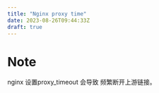 ```yaml
---
title: "Nginx proxy time"
date: 2023-08-26T09:44:33Z
draft: true
---
```


# Note
nginx 设置proxy_timeout 会导致 频繁断开上游链接。